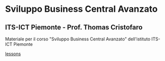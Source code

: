 # Sviluppo Business Central Avanzato
## ITS-ICT Piemonte - Prof. Thomas Cristofaro

Materiale per il corso "Sviluppo Business Central Avanzato" dell'istituto ITS-ICT Piemonte

[lessons](lessons.html ':include width=100% height=300')
